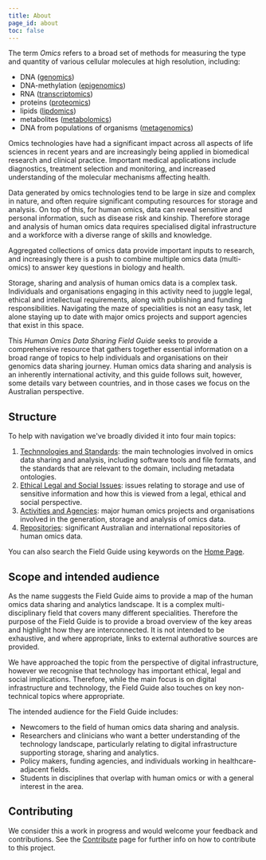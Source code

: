 ```yaml
---
title: About
page_id: about
toc: false
---
```


The term *Omics* refers to a broad set of methods for measuring the type and quantity of various cellular molecules at high resolution, including:

 * DNA ([genomics](https://en.wikipedia.org/wiki/Genomics))
 * DNA-methylation ([epigenomics](https://en.wikipedia.org/wiki/Epigenomics))
 * RNA ([transcriptomics](https://en.wikipedia.org/wiki/Transcriptomics_technologies))
 * proteins ([proteomics](https://en.wikipedia.org/wiki/Proteomics))
 * lipids ([lipdomics](https://en.wikipedia.org/wiki/Lipidomics))
 * metabolites ([metabolomics](https://en.wikipedia.org/wiki/Metabolomics))
 * DNA from populations of organisms ([metagenomics](https://en.wikipedia.org/wiki/Metagenomics))

Omics technologies have had a significant impact across all aspects of life sciences in recent years and are increasingly being applied in biomedical research and clinical practice. Important medical applications include diagnostics, treatment selection and monitoring, and increased understanding of the molecular mechanisms affecting health.

Data generated by omics technologies tend to be large in size and complex in nature, and often require significant computing resources for storage and analysis. On top of this, for human omics, data can reveal sensitive and personal information, such as disease risk and kinship. Therefore storage and analysis of human omics data requires specialised digital infrastructure and a workforce with a diverse range of skills and knowledge.

Aggregated collections of omics data provide important inputs to research, and increasingly there is a push to combine multiple omics data (multi-omics) to answer key questions in biology and health.

Storage, sharing and analysis of human omics data is a complex task. Individuals and organisations engaging in this activity need to juggle legal, ethical and intellectual requirements, along with publishing and funding responsibilities. Navigating the maze of specialities is not an easy task, let alone staying up to date with major omics projects and support agencies that exist in this space. 

This *Human Omics Data Sharing Field Guide* seeks to provide a comprehensive resource that gathers together essential information on a broad range of topics to help individuals and organisations on their genomics data sharing journey. Human omics data sharing and analysis is an inherently international activity, and this guide follows suit, however, some details vary between countries, and in those cases we focus on the Australian perspective.

## Structure

To help with navigation we've broadly divided it into four main topics:

1. [Technnologies and Standards](technologies_standards): the main technologies involved in omics data sharing and analysis, including software tools and file formats, and the standards that are relevant to the domain, including metadata ontologies.
2. [Ethical Legal and Social Issues](legal_ethical): issues relating to storage and use of sensitive information and how this is viewed from a legal, ethical and social perspective.
3. [Activities and Agencies](activities_agencies): major human omics projects and organisations involved in the generation, storage and analysis of omics data.
4. [Repositories](repositories): significant Australian and international repositories of human omics data.

You can also search the Field Guide using keywords on the [Home Page](index).

## Scope and intended audience

As the name suggests the Field Guide aims to provide a map of the human omics data sharing and analytics landscape. It is a complex multi-disciplinary field that covers many different specialities. Therefore the purpose of the Field Guide is to provide a broad overview of the key areas and highlight how they are interconnected. It is not intended to be exhaustive, and where appropriate, links to external authorative sources are provided.

We have approached the topic from the perspective of digital infrastructure, however we recognise that technology has important ethical, legal and social implications. Therefore, while the main focus is on digital infrastructure and technology, the Field Guide also touches on key non-technical topics where appropriate.

The intended audience for the Field Guide includes:

* Newcomers to the field of human omics data sharing and analysis.
* Researchers and clinicians who want a better understanding of the technology landscape, particularly relating to digital infrastructure supporting storage, sharing and analytics.
* Policy makers, funding agencies, and individuals working in healthcare-adjacent fields.
* Students in disciplines that overlap with human omics or with a general interest in the area.

## Contributing

We consider this a work in progress and would welcome your feedback and contributions. See the [Contribute](contribute) page for further info on how to contribute to this project.
